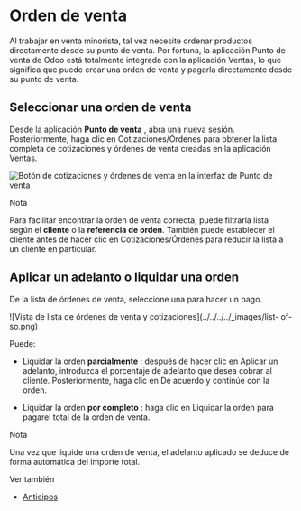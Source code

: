 # Orden de venta

Al trabajar en venta minorista, tal vez necesite ordenar productos
directamente desde su punto de venta. Por fortuna, la aplicación Punto de
venta de Odoo está totalmente integrada con la aplicación Ventas, lo que
significa que puede crear una orden de venta y pagarla directamente desde su
punto de venta.

## Seleccionar una orden de venta

Desde la aplicación **Punto de venta** , abra una nueva sesión.
Posteriormente, haga clic en Cotizaciones/Órdenes para obtener la lista
completa de cotizaciones y órdenes de venta creadas en la aplicación Ventas.

![Botón de cotizaciones y órdenes de venta en la interfaz de Punto de
venta](../../../../_images/pos-interface1.png)

Nota

Para facilitar encontrar la orden de venta correcta, puede filtrarla lista
según el **cliente** o la **referencia de orden**. También puede establecer el
cliente antes de hacer clic en Cotizaciones/Órdenes para reducir la lista a un
cliente en particular.

## Aplicar un adelanto o liquidar una orden

De la lista de órdenes de venta, seleccione una para hacer un pago.

![Vista de lista de órdenes de venta y cotizaciones](../../../../_images/list-
of-so.png)

Puede:

  * Liquidar la orden **parcialmente** : después de hacer clic en Aplicar un adelanto, introduzca el porcentaje de adelanto que desea cobrar al cliente. Posteriormente, haga clic en De acuerdo y continúe con la orden.

  * Liquidar la orden **por completo** : haga clic en Liquidar la orden para pagarel total de la orden de venta.

Nota

Una vez que liquide una orden de venta, el adelanto aplicado se deduce de
forma automática del importe total.

Ver también

  * [Anticipos](../../sales/invoicing/down_payment.html)

